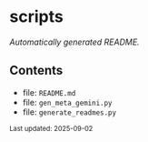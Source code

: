 <!-- templates/folder.md.j2 -->
# scripts
_Automatically generated README._

## Contents
- file: `README.md` 
- file: `gen_meta_gemini.py` 
- file: `generate_readmes.py` 


<sub>Last updated: 2025-09-02</sub>
